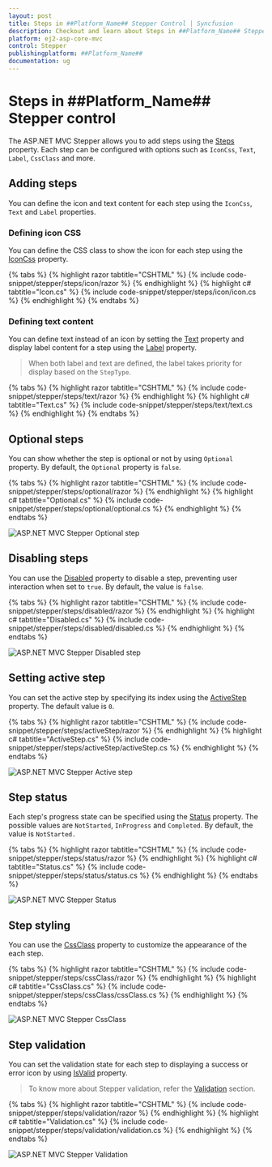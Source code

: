 ```yaml
---
layout: post
title: Steps in ##Platform_Name## Stepper Control | Syncfusion
description: Checkout and learn about Steps in ##Platform_Name## Stepper control of Syncfusion Essential JS 2 and more.
platform: ej2-asp-core-mvc
control: Stepper
publishingplatform: ##Platform_Name##
documentation: ug
---
```


# Steps in ##Platform_Name## Stepper control

The ASP.NET MVC Stepper allows you to add steps using the [Steps](https://help.syncfusion.com/cr/aspnetmvc-js2/Syncfusion.EJ2.Navigations.Stepper.html#Syncfusion_EJ2_Navigations_Stepper_Steps) property. Each step can be configured with options such as `IconCss`, `Text`, `Label`, `CssClass` and more.

## Adding steps

You can define the icon and text content for each step using the `IconCss`, `Text` and `Label` properties.

### Defining icon CSS

You can define the CSS class to show the icon for each step using the [IconCss](https://help.syncfusion.com/cr/aspnetmvc-js2/Syncfusion.EJ2.Navigations.Step.html#Syncfusion_EJ2_Navigations_Step_IconCss) property.

{% tabs %}
{% highlight razor tabtitle="CSHTML" %}
{% include code-snippet/stepper/steps/icon/razor %}
{% endhighlight %}
{% highlight c# tabtitle="Icon.cs" %}
{% include code-snippet/stepper/steps/icon/icon.cs %}
{% endhighlight %}
{% endtabs %}

### Defining text content

You can define text instead of an icon by setting the [Text](https://help.syncfusion.com/cr/aspnetmvc-js2/Syncfusion.EJ2.Navigations.Step.html#Syncfusion_EJ2_Navigations_Step_Text) property and display label content for a step using the [Label](https://help.syncfusion.com/cr/aspnetmvc-js2/Syncfusion.EJ2.Navigations.Step.html#Syncfusion_EJ2_Navigations_Step_Label) property.

> When both label and text are defined, the label takes priority for display based on the `StepType`.

{% tabs %}
{% highlight razor tabtitle="CSHTML" %}
{% include code-snippet/stepper/steps/text/razor %}
{% endhighlight %}
{% highlight c# tabtitle="Text.cs" %}
{% include code-snippet/stepper/steps/text/text.cs %}
{% endhighlight %}
{% endtabs %}

## Optional steps

You can show whether the step is optional or not by using `Optional` property. By default, the `Optional` property is `false`.

{% tabs %}
{% highlight razor tabtitle="CSHTML" %}
{% include code-snippet/stepper/steps/optional/razor %}
{% endhighlight %}
{% highlight c# tabtitle="Optional.cs" %}
{% include code-snippet/stepper/steps/optional/optional.cs %}
{% endhighlight %}
{% endtabs %}

![ASP.NET MVC Stepper Optional step](images/step-optional.jpg)

## Disabling steps

You can use the [Disabled](https://help.syncfusion.com/cr/aspnetmvc-js2/Syncfusion.EJ2.Navigations.Step.html#Syncfusion_EJ2_Navigations_Step_Disabled) property to disable a step, preventing user interaction when set to `true`. By default, the value is `false`.

{% tabs %}
{% highlight razor tabtitle="CSHTML" %}
{% include code-snippet/stepper/steps/disabled/razor %}
{% endhighlight %}
{% highlight c# tabtitle="Disabled.cs" %}
{% include code-snippet/stepper/steps/disabled/disabled.cs %}
{% endhighlight %}
{% endtabs %}

![ASP.NET MVC Stepper Disabled step](images/step-disabled.jpg)

## Setting active step

You can set the active step by specifying its index using the [ActiveStep](https://help.syncfusion.com/cr/aspnetcore-js2/Syncfusion.EJ2.Navigations.Stepper.html#Syncfusion_EJ2_Navigations_Stepper_ActiveStep) property. The default value is `0`.

{% tabs %}
{% highlight razor tabtitle="CSHTML" %}
{% include code-snippet/stepper/steps/activeStep/razor %}
{% endhighlight %}
{% highlight c# tabtitle="ActiveStep.cs" %}
{% include code-snippet/stepper/steps/activeStep/activeStep.cs %}
{% endhighlight %}
{% endtabs %}

![ASP.NET MVC Stepper Active step](images/stepper-activestep.jpg)

## Step status

Each step's progress state can be specified using the [Status](https://help.syncfusion.com/cr/aspnetmvc-js2/Syncfusion.EJ2.Navigations.Step.html#Syncfusion_EJ2_Navigations_Step_Status) property. The possible values are `NotStarted`, `InProgress` and `Completed`. By default, the value is `NotStarted.`

{% tabs %}
{% highlight razor tabtitle="CSHTML" %}
{% include code-snippet/stepper/steps/status/razor %}
{% endhighlight %}
{% highlight c# tabtitle="Status.cs" %}
{% include code-snippet/stepper/steps/status/status.cs %}
{% endhighlight %}
{% endtabs %}

![ASP.NET MVC Stepper Status](images/step-status.jpg)

## Step styling

You can use the [CssClass](https://help.syncfusion.com/cr/aspnetmvc-js2/Syncfusion.EJ2.Navigations.Step.html#Syncfusion_EJ2_Navigations_Step_CssClass) property to customize the appearance of the each step.

{% tabs %}
{% highlight razor tabtitle="CSHTML" %}
{% include code-snippet/stepper/steps/cssClass/razor %}
{% endhighlight %}
{% highlight c# tabtitle="CssClass.cs" %}
{% include code-snippet/stepper/steps/cssClass/cssClass.cs %}
{% endhighlight %}
{% endtabs %}

![ASP.NET MVC Stepper CssClass](images/step-cssclass.jpg)

## Step validation

You can set the validation state for each step to displaying a success or error icon by using [IsValid](https://help.syncfusion.com/cr/aspnetmvc-js2/Syncfusion.EJ2.Navigations.Step.html#Syncfusion_EJ2_Navigations_Step_IsValid) property.

> To know more about Stepper validation, refer the [Validation](./steps-validation.md) section.

{% tabs %}
{% highlight razor tabtitle="CSHTML" %}
{% include code-snippet/stepper/steps/validation/razor %}
{% endhighlight %}
{% highlight c# tabtitle="Validation.cs" %}
{% include code-snippet/stepper/steps/validation/validation.cs %}
{% endhighlight %}
{% endtabs %}

![ASP.NET MVC Stepper Validation](images/stepper-validation.jpg)